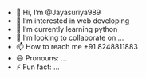 - 👋 Hi, I’m @Jayasuriya989
- 👀 I’m interested in web developing
- 🌱 I’m currently learning python
- 💞️ I’m looking to collaborate on ...
- 📫 How to reach me +91 8248811883
- 😄 Pronouns: ...
- ⚡ Fun fact: ...

<!---
Jayasuriya989/Jayasuriya989 is a ✨ special ✨ repository because its `README.md` (this file) appears on your GitHub profile.
You can click the Preview link to take a look at your changes.
--->
